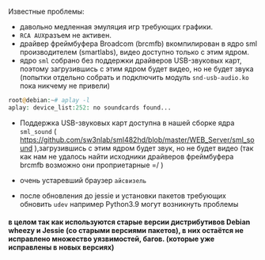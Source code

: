 Известные проблемы:
- давольно медленная эмуляция игр требующих графики.
- `RCA AUX`разъем не активен.
- драйвер фреймбуфера Broadcom (brcmfb) вкомпилирован в ядро sml производителем (smartlabs), видео доступно только с этим ядром.
- ядро `sml` собрано без поддержки драйверов USB-звуковых карт, поэтому загрузившись с этим ядром будет видео, но не будет звука (попытки отдельно собрать и подключить модуль `snd-usb-audio.ko` пока никчему не привели)
```php
root@debian:~# aplay -l                                                                                    
aplay: device_list:252: no soundcards found...
```

- Поддержка USB-звуковых карт доступна в нашей сборке ядра `sml_sound` ( https://github.com/sw3nlab/sml482hd/blob/master/WEB_Server/sml_sound ),загрузившись с этим ядром будет звук, но не будет видео (так как нам не удалось найти исходники драйверов фреймбуфера brcmfb возможно они проприетарные =/ )


- очень устаревший браузер `айсвизель`
- после обновления до jessie и установки пакетов требующих обновить `udev` например Python3.9 могут возникнуть проблемы

#### в целом так как используются старые версии дистрибутивов Debian wheezy и Jessie (со старыми версиями пакетов), в них остаётся не исправлено множество уязвимостей, багов. (которые уже исправлены в новых версиях)
